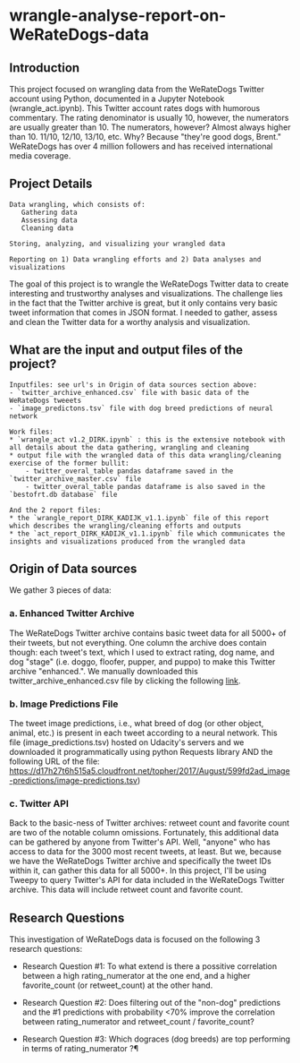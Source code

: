 # wrangle-analyse-report-on-WeRateDogs-data

## Introduction

This project focused on wrangling data from the WeRateDogs Twitter account using Python, documented in a Jupyter Notebook (wrangle_act.ipynb). This Twitter account rates dogs with humorous commentary. The rating denominator is usually 10, however, the numerators are usually greater than 10.  The numerators, however? Almost always higher than 10. 11/10, 12/10, 13/10, etc. Why? Because "they're good dogs, Brent." WeRateDogs has over 4 million followers and has received international media coverage. 

## Project Details

    Data wrangling, which consists of:
       Gathering data
       Assessing data
       Cleaning data

    Storing, analyzing, and visualizing your wrangled data

    Reporting on 1) Data wrangling efforts and 2) Data analyses and visualizations

The goal of this project is to wrangle the WeRateDogs Twitter data to create interesting and trustworthy analyses and visualizations. The challenge lies in the fact that the Twitter archive is great, but it only contains very basic tweet information that comes in JSON format. I needed to gather, assess and clean the Twitter data for a worthy analysis and visualization.

## What are the input and output files of the project?

    Inputfiles: see url's in Origin of data sources section above:
    - `twitter_archive_enhanced.csv` file with basic data of the WeRateDogs tweeets
    - `image_predictons.tsv` file with dog breed predictions of neural network
 
    Work files:
    * `wrangle_act v1.2_DIRK.ipynb` : this is the extensive notebook with all details about the data gathering, wrangling and cleaning
    * output file with the wrangled data of this data wrangling/cleaning exercise of the former bullit:
        - twitter_overal_table pandas dataframe saved in the `twitter_archive_master.csv` file
        - twitter_overal_table pandas dataframe is also saved in the `bestofrt.db database` file
  
    And the 2 report files:
    * the `wrangle_report_DIRK_KADIJK_v1.1.ipynb` file of this report which describes the wrangling/cleaning efforts and outputs
    * the `act_report_DIRK_KADIJK_v1.1.ipynb` file which communicates the insights and visualizations produced from the wrangled data

## Origin of Data sources

We gather 3 pieces of data:

### a. Enhanced Twitter Archive

The WeRateDogs Twitter archive contains basic tweet data for all 5000+ of their tweets, but not everything. One column the archive does contain though: each tweet's text, which I used to extract rating, dog name, and dog "stage" (i.e. doggo, floofer, pupper, and puppo) to make this Twitter archive "enhanced.". We manually downloaded this twitter_archive_enhanced.csv file by clicking the following [link](https://d17h27t6h515a5.cloudfront.net/topher/2017/August/59a4e958_twitter-archive-enhanced/twitter-archive-enhanced.csv). 

### b. Image Predictions File

The tweet image predictions, i.e., what breed of dog (or other object, animal, etc.) is present in each tweet according to a neural network. This file (image_predictions.tsv) hosted on Udacity's servers and we downloaded it programmatically using python Requests library AND the following URL of the file: https://d17h27t6h515a5.cloudfront.net/topher/2017/August/599fd2ad_image-predictions/image-predictions.tsv)

### c. Twitter API

Back to the basic-ness of Twitter archives: retweet count and favorite count are two of the notable column omissions. Fortunately, this additional data can be gathered by anyone from Twitter's API. Well, "anyone" who has access to data for the 3000 most recent tweets, at least. But we, because we have the WeRateDogs Twitter archive and specifically the tweet IDs within it, can gather this data for all 5000+.
In this project, I'll be using Tweepy to query Twitter's API for data included in the WeRateDogs Twitter archive. This data will include retweet count and favorite count.

## Research Questions

This investigation of WeRateDogs data is focused on the following 3 research questions:

* Research Question #1: To what extend is there a possitive correlation between a high rating_numerator at the one end, and a higher favorite_count (or     retweet_count) at the other hand.

* Research Question #2: Does filtering out of the "non-dog" predictions and the #1 predictions with probability <70% improve the correlation between rating_numerator and retweet_count / favorite_count? 

* Research Question #3: Which dograces (dog breeds) are top performing in terms of rating_numerator ?¶ 





